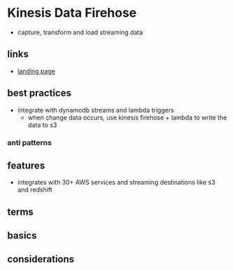 # Kinesis Data Firehose

- capture, transform and load streaming data

## links

- [landing page](https://aws.amazon.com/kinesis/data-firehose/)

## best practices

- integrate with dynamodb streams and lambda triggers
  - when change data occurs, use kinesis firehose + lambda to write the data to s3

### anti patterns

## features

- integrates with 30+ AWS services and streaming destinations like s3 and redshift

## terms

## basics

## considerations
